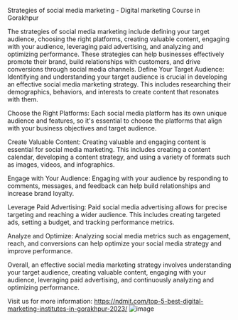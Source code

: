 Strategies of social media marketing - Digital marketing Course in Gorakhpur

The strategies of social media marketing include defining your target audience, choosing the right platforms, creating valuable content, engaging with your audience, leveraging paid advertising, and analyzing and optimizing performance. These strategies can help businesses effectively promote their brand, build relationships with customers, and drive conversions through social media channels.
Define Your Target Audience: Identifying and understanding your target audience is crucial in developing an effective social media marketing strategy. This includes researching their demographics, behaviors, and interests to create content that resonates with them.

Choose the Right Platforms: Each social media platform has its own unique audience and features, so it's essential to choose the platforms that align with your business objectives and target audience.

Create Valuable Content: Creating valuable and engaging content is essential for social media marketing. This includes creating a content calendar, developing a content strategy, and using a variety of formats such as images, videos, and infographics.

Engage with Your Audience: Engaging with your audience by responding to comments, messages, and feedback can help build relationships and increase brand loyalty.

Leverage Paid Advertising: Paid social media advertising allows for precise targeting and reaching a wider audience. This includes creating targeted ads, setting a budget, and tracking performance metrics.

Analyze and Optimize: Analyzing social media metrics such as engagement, reach, and conversions can help optimize your social media strategy and improve performance.

Overall, an effective social media marketing strategy involves understanding your target audience, creating valuable content, engaging with your audience, leveraging paid advertising, and continuously analyzing and optimizing performance.

Visit us for more information:
https://ndmit.com/top-5-best-digital-marketing-institutes-in-gorakhpur-2023/
![image](https://github.com/varanasiNDMIT/Vardhani-Shah/assets/133479360/6b8e1570-56a8-4738-863a-79a7bddb8d78)
